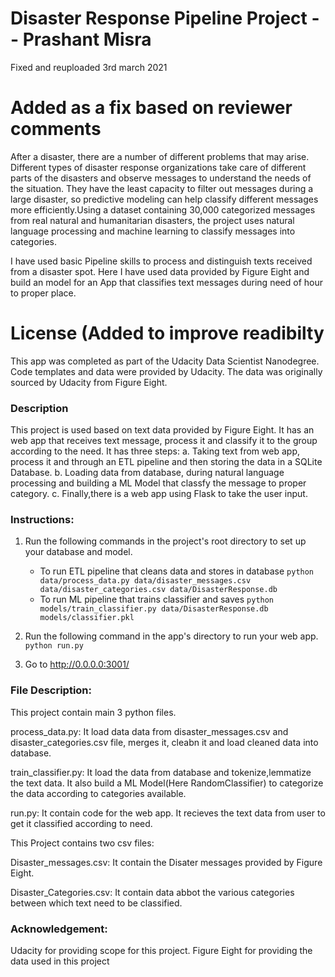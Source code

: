 # Disaster Response Pipeline Project -- Prashant Misra
Fixed and reuploaded 3rd march 2021

# Added as a fix based on reviewer comments

After a disaster, there are a number of different problems that may arise. Different types of disaster response organizations take care of different parts of the disasters and observe messages to understand the needs of the situation. They have the least capacity to filter out messages during a large disaster, so predictive modeling can help classify different messages more efficiently.Using a dataset containing 30,000 categorized messages from real natural and humanitarian disasters, the project uses natural language processing and machine learning to classify messages into categories. 

I have used basic Pipeline skills to process and distinguish texts received from a disaster spot. Here I have used data provided by Figure Eight and build an model for an App that classifies text messages during need of hour to proper place.

# License (Added to improve readibilty
This app was completed as part of the Udacity Data Scientist Nanodegree. Code templates and data were provided by Udacity. The data was originally sourced by Udacity from Figure Eight.


### Description
This project is used based on text data provided by Figure Eight. It has an web app that receives text message, process it and classify it to the group according to the need.
It has three steps:
    a. Taking text from web app, process it and through an ETL pipeline and then storing the data in a SQLite Database.
    b. Loading data from database, during natural language processing and building a ML Model that classfy the message to proper category.
    c. Finally,there is a web app using Flask to take the user input.


### Instructions:
1. Run the following commands in the project's root directory to set up your database and model.

    - To run ETL pipeline that cleans data and stores in database
        `python data/process_data.py data/disaster_messages.csv data/disaster_categories.csv data/DisasterResponse.db`
    - To run ML pipeline that trains classifier and saves
        `python models/train_classifier.py data/DisasterResponse.db models/classifier.pkl`

2. Run the following command in the app's directory to run your web app.
    `python run.py`

3. Go to http://0.0.0.0:3001/


### File Description:
This project contain main 3 python files.

process_data.py: It load data data from disaster_messages.csv and disaster_categories.csv file, merges it, cleabn it and load cleaned data into database.

train_classifier.py: It load the data from database and tokenize,lemmatize the text data. It also build a ML Model(Here RandomClassifier) to categorize the data according to categories available.

run.py: It contain code for the web app. It recieves the text data from user to get it classified according to need.

This Project contains two csv files:

Disaster_messages.csv: It contain the Disater messages provided by Figure Eight.

Disaster_Categories.csv: It contain data abbot the various categories between which text need to be classified.


### Acknowledgement:
Udacity for providing scope for this project.
Figure Eight for providing the data used in this project
